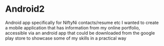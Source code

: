 # Android2
Android app specifically for NiftyNi contacts/resume etc
I wanted to create a mobile application that has information from my online portfolio, accessible via an android app that could be downloaded from the google play store to showcase some of my skills in a practical way
